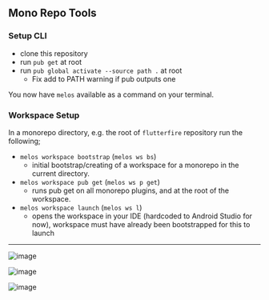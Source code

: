## Mono Repo Tools

### Setup CLI

 - clone this repository
 - run `pub get` at root
 - run `pub global activate --source path .` at root
   - Fix add to PATH warning if pub outputs one

You now have `melos` available as a command on your terminal.

### Workspace Setup

In a monorepo directory, e.g. the root of `flutterfire` repository run the following;

 - `melos workspace bootstrap` (`melos ws bs`)
    - initial bootstrap/creating of a workspace for a monorepo in the current directory.
 - `melos workspace pub get` (`melos ws p get`)
    - runs pub get on all monorepo plugins, and at the root of the workspace.
 - `melos workspace launch` (`melos ws l`)
    - opens the workspace in your IDE (hardcoded to Android Studio for now), workspace must have already been bootstrapped for this to launch
    
    
---

![image](https://user-images.githubusercontent.com/5347038/80675173-bb061480-8aab-11ea-808e-144b9b4a8fb5.png)

![image](https://user-images.githubusercontent.com/5347038/80675246-eb4db300-8aab-11ea-93cf-f920cbf8be70.png)

![image](https://user-images.githubusercontent.com/5347038/80675308-09b3ae80-8aac-11ea-83b7-d078c84fb143.png)
